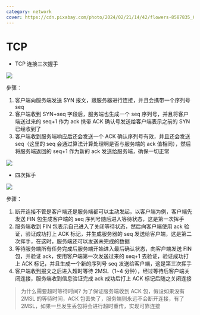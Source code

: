 ```yaml
---
category: network
cover: https://cdn.pixabay.com/photo/2024/02/21/14/42/flowers-8587835_640.jpg
---
```


# TCP

- TCP 连接三次握手

![](http://tuchuang.niubin.site/image/network-7.png)

步骤：

1. 客户端向服务端发送 SYN 报文，跟服务器进行连接，并且会携带一个序列号 seq
2. 客户端收到 SYN+seq 字段后，服务端也生成一个 seq 序列号，并且将客户端送过来的 seq+1 作为 ack 携带 ACK 确认号发送给客户端表示之前的 SYN 已经收到了
3. 客户端收到服务端响应后还会发送一个 ACK 确认序列号有效，并且还会发送 seq（这里的 seq 会通过算法计算处理啊是否与服务端的 ack 值相同），然后将服务端返回的 seq+1 作为新的 ack 发送给服务端，确保一切正常

![](http://tuchuang.niubin.site/image/network-8.png)

- 四次挥手

![](http://tuchuang.niubin.site/image/network-9.png)

步骤：

1. 断开连接不管是客户端还是服务端都可以主动发起，以客户端为例，客户端先发送 FIN 包生成客户端的 seq 序列号随后进入等待状态，这是第一次挥手
2. 服务端收到 FIN 包表示自己进入了关闭等待状态，然后向客户端使用 ack 验证，验证成功打上 ACK 标记，并生成服务器的 seq 发送给客户端，这是第二次挥手，在这时，服务端还可以发送未完成的数据
3. 等待服务端所有任务完成后服务端开始进入最后确认状态，向客户端发送 FIN 包，并验证 ack，使用客户端第一次发送过来的 seq+1 去验证，验证成功打上 ACK 标记，并且生成一个新的序列号 seq 发送给客户端，这是第三次挥手
4. 客户端收到报文之后进入超时等待 2MSL（1~4 分钟），经过等待后客户端关闭连接，服务端收到信息验证完成 ack 成功后打上 ACK 标记后随之关闭连接

> 为什么需要超时等待时间?
> 为了保证服务端收到 ACK 包，假设如果没有 2MSL 的等待时间，ACK 包丢失了，服务端则永远不会断开连接，有了 2MSL，如果一旦发生丢包将会进行超时重传，实现可靠连接
